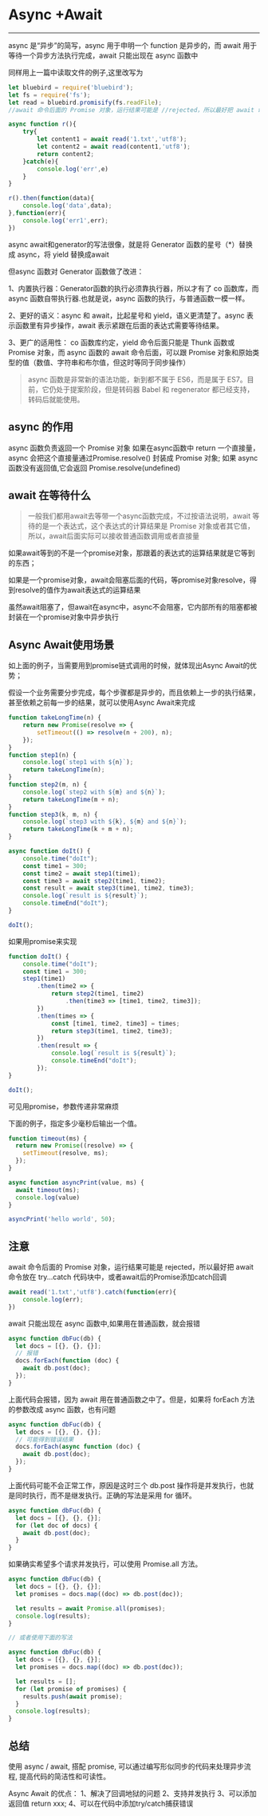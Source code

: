 # Async +Await

---

async 是“异步”的简写，async 用于申明一个 function 是异步的，而 await 用于等待一个异步方法执行完成，await 只能出现在 async 函数中

同样用上一篇中读取文件的例子,这里改写为

```js
let bluebird = require('bluebird');
let fs = require('fs');
let read = bluebird.promisify(fs.readFile);
//await 命令后面的 Promise 对象，运行结果可能是 //rejected，所以最好把 await 命令放在 try...catch 代码块中。

async function r(){
    try{
        let content1 = await read('1.txt','utf8');
        let content2 = await read(content1,'utf8');
        return content2;
    }catch(e){ 
        console.log('err',e)
    }
}

r().then(function(data){
    console.log('data',data);
},function(err){
    console.log('err1',err);
})
```

async await和generator的写法很像，就是将 Generator 函数的星号（*）替换成 async，将 yield 替换成await

但async 函数对 Generator 函数做了改进：

1、内置执行器：Generator函数的执行必须靠执行器，所以才有了 co 函数库，而 async 函数自带执行器.也就是说，async 函数的执行，与普通函数一模一样。

2、更好的语义：async 和 await，比起星号和 yield，语义更清楚了。async 表示函数里有异步操作，await 表示紧跟在后面的表达式需要等待结果。

3、更广的适用性： co 函数库约定，yield 命令后面只能是 Thunk 函数或 Promise 对象，而 async 函数的 await 命令后面，可以跟 Promise 对象和原始类型的值（数值、字符串和布尔值，但这时等同于同步操作）

> async 函数是非常新的语法功能，新到都不属于 ES6，而是属于 ES7。目前，它仍处于提案阶段，但是转码器 Babel 和 regenerator 都已经支持，转码后就能使用。

## async 的作用

async 函数负责返回一个 Promise 对象
如果在async函数中 return 一个直接量，async 会把这个直接量通过Promise.resolve()  封装成 Promise 对象;
如果 async 函数没有返回值,它会返回 Promise.resolve(undefined)

## await 在等待什么

> 一般我们都用await去等带一个async函数完成，不过按语法说明，await 等待的是一个表达式，这个表达式的计算结果是 Promise 对象或者其它值，所以，await后面实际可以接收普通函数调用或者直接量

如果await等到的不是一个promise对象，那跟着的表达式的运算结果就是它等到的东西；

如果是一个promise对象，await会阻塞后面的代码，等promise对象resolve，得到resolve的值作为await表达式的运算结果

虽然await阻塞了，但await在async中，async不会阻塞，它内部所有的阻塞都被封装在一个promise对象中异步执行

## Async Await使用场景

如上面的例子，当需要用到promise链式调用的时候，就体现出Async Await的优势；

假设一个业务需要分步完成，每个步骤都是异步的，而且依赖上一步的执行结果，甚至依赖之前每一步的结果，就可以使用Async Await来完成

```js
function takeLongTime(n) {
    return new Promise(resolve => {
        setTimeout(() => resolve(n + 200), n);
    });
}
function step1(n) {
    console.log(`step1 with ${n}`);
    return takeLongTime(n);
}
function step2(m, n) {
    console.log(`step2 with ${m} and ${n}`);
    return takeLongTime(m + n);
}
function step3(k, m, n) {
    console.log(`step3 with ${k}, ${m} and ${n}`);
    return takeLongTime(k + m + n);
}

async function doIt() {
    console.time("doIt");
    const time1 = 300;
    const time2 = await step1(time1);
    const time3 = await step2(time1, time2);
    const result = await step3(time1, time2, time3);
    console.log(`result is ${result}`);
    console.timeEnd("doIt");
}

doIt();
```

如果用promise来实现

```js
function doIt() {
    console.time("doIt");
    const time1 = 300;
    step1(time1)
        .then(time2 => {
            return step2(time1, time2)
                .then(time3 => [time1, time2, time3]);
        })
        .then(times => {
            const [time1, time2, time3] = times;
            return step3(time1, time2, time3);
        })
        .then(result => {
            console.log(`result is ${result}`);
            console.timeEnd("doIt");
        });
}

doIt();
```

可见用promise，参数传递非常麻烦

下面的例子，指定多少毫秒后输出一个值。

```js
function timeout(ms) {
  return new Promise((resolve) => {
    setTimeout(resolve, ms);
  });
}

async function asyncPrint(value, ms) {
  await timeout(ms);
  console.log(value)
}

asyncPrint('hello world', 50);
```

## 注意

await 命令后面的 Promise 对象，运行结果可能是 rejected，所以最好把 await 命令放在 try...catch 代码块中，或者await后的Promise添加catch回调

```js
await read('1.txt','utf8').catch(function(err){
    console.log(err);
})
```

await 只能出现在 async 函数中,如果用在普通函数，就会报错

```js
async function dbFuc(db) {
  let docs = [{}, {}, {}];
  // 报错
  docs.forEach(function (doc) {
    await db.post(doc);
  });
}
```

上面代码会报错，因为 await 用在普通函数之中了。但是，如果将 forEach 方法的参数改成 async 函数，也有问题

```js
async function dbFuc(db) {
  let docs = [{}, {}, {}];
  // 可能得到错误结果
  docs.forEach(async function (doc) {
    await db.post(doc);
  });
}
```

上面代码可能不会正常工作，原因是这时三个 db.post 操作将是并发执行，也就是同时执行，而不是继发执行。正确的写法是采用 for 循环。

```js
async function dbFuc(db) {
  let docs = [{}, {}, {}];
  for (let doc of docs) {
    await db.post(doc);
  }
}
```

如果确实希望多个请求并发执行，可以使用 Promise.all 方法。

```js
async function dbFuc(db) {
  let docs = [{}, {}, {}];
  let promises = docs.map((doc) => db.post(doc));

  let results = await Promise.all(promises);
  console.log(results);
}

// 或者使用下面的写法

async function dbFuc(db) {
  let docs = [{}, {}, {}];
  let promises = docs.map((doc) => db.post(doc));

  let results = [];
  for (let promise of promises) {
    results.push(await promise);
  }
  console.log(results);
}
```

## 总结

使用 async / await, 搭配 promise, 可以通过编写形似同步的代码来处理异步流程, 提高代码的简洁性和可读性。

Async Await 的优点： 
1、解决了回调地狱的问题
2、支持并发执行
3、可以添加返回值 return xxx;
4、可以在代码中添加try/catch捕获错误

